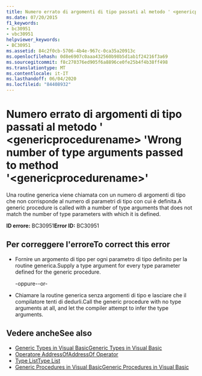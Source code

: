 ```yaml
---
title: Numero errato di argomenti di tipo passati al metodo ' <genericprocedurename> '
ms.date: 07/20/2015
f1_keywords:
- bc30951
- vbc30951
helpviewer_keywords:
- BC30951
ms.assetid: 84c2f0cb-5706-4b4e-967c-0ca35a20913c
ms.openlocfilehash: 0d8e6907c0aaa432560b98b5d1ab1f24216f3a69
ms.sourcegitcommit: f8c270376ed905f6a8896ce0fe25b4f4b38ff498
ms.translationtype: MT
ms.contentlocale: it-IT
ms.lasthandoff: 06/04/2020
ms.locfileid: "84408932"
---
```

# <a name="wrong-number-of-type-arguments-passed-to-method-genericprocedurename"></a><span data-ttu-id="8e71f-102">Numero errato di argomenti di tipo passati al metodo ' \<genericprocedurename> '</span><span class="sxs-lookup"><span data-stu-id="8e71f-102">Wrong number of type arguments passed to method '\<genericprocedurename>'</span></span>
<span data-ttu-id="8e71f-103">Una routine generica viene chiamata con un numero di argomenti di tipo che non corrisponde al numero di parametri di tipo con cui è definita.</span><span class="sxs-lookup"><span data-stu-id="8e71f-103">A generic procedure is called with a number of type arguments that does not match the number of type parameters with which it is defined.</span></span>  
  
 <span data-ttu-id="8e71f-104">**ID errore:** BC30951</span><span class="sxs-lookup"><span data-stu-id="8e71f-104">**Error ID:** BC30951</span></span>  
  
## <a name="to-correct-this-error"></a><span data-ttu-id="8e71f-105">Per correggere l'errore</span><span class="sxs-lookup"><span data-stu-id="8e71f-105">To correct this error</span></span>  
  
- <span data-ttu-id="8e71f-106">Fornire un argomento di tipo per ogni parametro di tipo definito per la routine generica.</span><span class="sxs-lookup"><span data-stu-id="8e71f-106">Supply a type argument for every type parameter defined for the generic procedure.</span></span>  
  
     <span data-ttu-id="8e71f-107">-oppure-</span><span class="sxs-lookup"><span data-stu-id="8e71f-107">-or-</span></span>  
  
- <span data-ttu-id="8e71f-108">Chiamare la routine generica senza argomenti di tipo e lasciare che il compilatore tenti di dedurli.</span><span class="sxs-lookup"><span data-stu-id="8e71f-108">Call the generic procedure with no type arguments at all, and let the compiler attempt to infer the type arguments.</span></span>  
  
## <a name="see-also"></a><span data-ttu-id="8e71f-109">Vedere anche</span><span class="sxs-lookup"><span data-stu-id="8e71f-109">See also</span></span>

- [<span data-ttu-id="8e71f-110">Generic Types in Visual Basic</span><span class="sxs-lookup"><span data-stu-id="8e71f-110">Generic Types in Visual Basic</span></span>](../programming-guide/language-features/data-types/generic-types.md)
- [<span data-ttu-id="8e71f-111">Operatore AddressOf</span><span class="sxs-lookup"><span data-stu-id="8e71f-111">AddressOf Operator</span></span>](../language-reference/operators/addressof-operator.md)
- [<span data-ttu-id="8e71f-112">Type List</span><span class="sxs-lookup"><span data-stu-id="8e71f-112">Type List</span></span>](../language-reference/statements/type-list.md)
- [<span data-ttu-id="8e71f-113">Generic Procedures in Visual Basic</span><span class="sxs-lookup"><span data-stu-id="8e71f-113">Generic Procedures in Visual Basic</span></span>](../programming-guide/language-features/data-types/generic-procedures.md)
